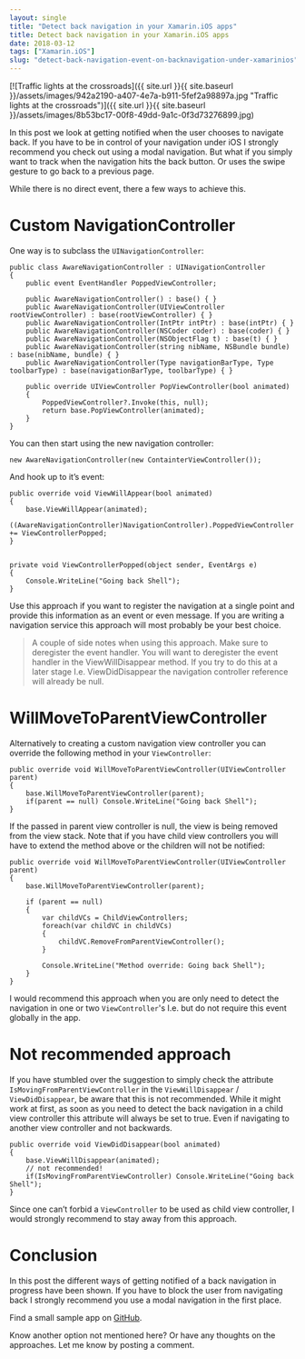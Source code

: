 ```yaml
---
layout: single
title: "Detect back navigation in your Xamarin.iOS apps"
title: Detect back navigation in your Xamarin.iOS apps
date: 2018-03-12
tags: ["Xamarin.iOS"]
slug: "detect-back-navigation-event-on-backnavigation-under-xamarinios"
---
```


[![Traffic lights at the crossroads]({{ site.url }}{{ site.baseurl }}/assets/images/942a2190-a407-4e7a-b911-5fef2a98897a.jpg "Traffic lights at the crossroads")]({{ site.url }}{{ site.baseurl }}/assets/images/8b53bc17-00f8-49dd-9a1c-0f3d73276899.jpg)

In this post we look at getting notified when the user chooses to navigate back. If you have to be in control of your navigation under iOS I strongly recommend you check out using a modal navigation. But what if you simply want to track when the navigation hits the back button. Or uses the swipe gesture to go back to a previous page.

While there is no direct event, there a few ways to achieve this.

# Custom NavigationController

One way is to subclass the `UINavigationController`:


    public class AwareNavigationController : UINavigationController
    {
        public event EventHandler PoppedViewController;
    
        public AwareNavigationController() : base() { }
        public AwareNavigationController(UIViewController rootViewController) : base(rootViewController) { }
        public AwareNavigationController(IntPtr intPtr) : base(intPtr) { }
        public AwareNavigationController(NSCoder coder) : base(coder) { }
        public AwareNavigationController(NSObjectFlag t) : base(t) { }
        public AwareNavigationController(string nibName, NSBundle bundle) : base(nibName, bundle) { }
        public AwareNavigationController(Type navigationBarType, Type toolbarType) : base(navigationBarType, toolbarType) { }
    
        public override UIViewController PopViewController(bool animated)
        {
            PoppedViewController?.Invoke(this, null);
            return base.PopViewController(animated);
        }
    }


You can then start using the new navigation controller:


    new AwareNavigationController(new ContainterViewController());


And hook up to it’s event:


    public override void ViewWillAppear(bool animated)
    {
        base.ViewWillAppear(animated);
        ((AwareNavigationController)NavigationController).PoppedViewController += ViewControllerPopped;
    }
    
    
    private void ViewControllerPopped(object sender, EventArgs e)
    {
        Console.WriteLine("Going back Shell");
    }


Use this approach if you want to register the navigation at a single point and provide this information as an event or even message. If you are writing a navigation service this approach will most probably be your best choice.


> A couple of side notes when using this approach. Make sure to deregister the event handler. You will want to deregister the event handler in the ViewWillDisappear method. If you try to do this at a later stage I.e. ViewDidDisappear the navigation controller reference will already be null.


# WillMoveToParentViewController

Alternatively to creating a custom navigation view controller you can override the following method in your `ViewController`:


    public override void WillMoveToParentViewController(UIViewController parent)
    {
        base.WillMoveToParentViewController(parent);
        if(parent == null) Console.WriteLine("Going back Shell");
    }


If the passed in parent view controller is null, the view is being removed from the view stack.  Note that if you have child view controllers you will have to extend the method above or the children will not be notified:


    public override void WillMoveToParentViewController(UIViewController parent)
    {
        base.WillMoveToParentViewController(parent);
    
        if (parent == null)
        {
            var childVCs = ChildViewControllers;
            foreach(var childVC in childVCs)
            {
                childVC.RemoveFromParentViewController();
            }
    
            Console.WriteLine("Method override: Going back Shell");
        }
    }


I would recommend this approach when you are only need to detect the navigation in one or two `ViewController`'s I.e. but do not require this event globally in the app.

# Not recommended approach

If you have stumbled over the suggestion to simply check the attribute `IsMovingFromParentViewController` in the `ViewWillDisappear` / `ViewDidDisappear`, be aware that this is not recommended. While it might work at first, as soon as you need to detect the back navigation in a child view controller this attribute will always be set to true. Even if navigating to another view controller and not backwards.


    public override void ViewDidDisappear(bool animated)
    {
        base.ViewWillDisappear(animated);
        // not recommended!
        if(IsMovingFromParentViewController) Console.WriteLine("Going back Shell");
    }


Since one can’t forbid a `ViewController` to be used as child view controller, I would strongly recommend to stay away from this approach.

# Conclusion

In this post the different ways of getting notified of a back navigation in progress have been shown. If you have to block the user from navigating back I strongly recommend you use a modal navigation in the first place.

Find a small sample app on [GitHub](https://github.com/mallibone/iOSNavigation).

Know another option not mentioned here? Or have any thoughts on the approaches. Let me know by posting a comment.
